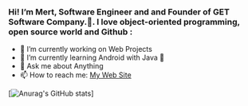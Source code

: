 ### Hi! I’m Mert, Software Engineer and and Founder of GET Software Company.👋. I love object-oriented programming, open source world and Github :


 

- 🔭 I’m currently working on Web Projects
- 🌱 I’m currently learning Android with Java 👋
- 💬 Ask me about Anything
- 📫 How to reach me: [My Web Site]([https://www.mertfurkanerguden.com/](https://mfurkan60.github.io/Mert-Furkan-Erg-den/))
 
 

[![Anurag's GitHub stats](https://github-readme-stats.vercel.app/api?username=mfurkan60)]
